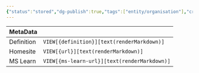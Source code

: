```yaml
---
{"status":"stored","dg-publish":true,"tags":["entity/organisation"],"creation_date":"2024-05-10 09:44","definition":"undefined","ms-learn-url":"undefined","url":"https://www.oasis-open.org/","aliases":null,"permalink":"/social/oasis/","dgPassFrontmatter":true}
---
```



| MetaData   |                                              |
| ---------- | -------------------------------------------- |
| Definition | `VIEW[{definition}][text(renderMarkdown)]`   |
| Homesite   | `VIEW[{url}][text(renderMarkdown)]`          |
| MS Learn   | `VIEW[{ms-learn-url}][text(renderMarkdown)]` |
